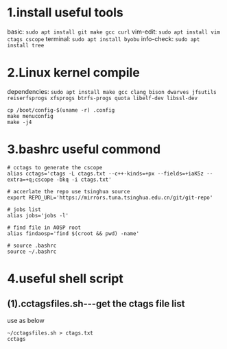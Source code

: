 # 1.install useful tools

basic:      ```sudo apt install git make gcc curl```
vim-edit:   ```sudo apt install vim ctags cscope```
terminal:   ```sudo apt install byobu```
info-check: ```sudo apt install tree```

# 2.Linux kernel compile
dependencies:   ```sudo apt install make gcc clang bison dwarves jfsutils reiserfsprogs xfsprogs btrfs-progs quota libelf-dev libssl-dev```
```
cp /boot/config-$(uname -r) .config
make menuconfig
make -j4
```
# 3.bashrc useful commond
```
# cctags to generate the cscope
alias cctags='ctags -L ctags.txt --c++-kinds=+px --fields=+iaKSz --extra=+q;cscope -bkq -i ctags.txt'

# accerlate the repo use tsinghua source
export REPO_URL='https://mirrors.tuna.tsinghua.edu.cn/git/git-repo'

# jobs list
alias jobs='jobs -l'

# find file in AOSP root
alias findaosp='find $(croot && pwd) -name'

# source .bashrc
source ~/.bashrc
```
# 4.useful shell script
## (1).cctagsfiles.sh---get the ctags file list
use as below
```
~/cctagsfiles.sh > ctags.txt
cctags
```

